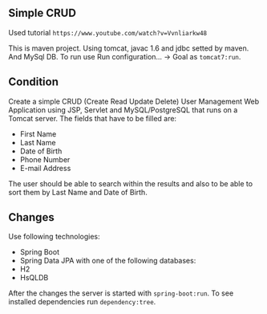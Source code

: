 ## Simple CRUD
Used tutorial `https://www.youtube.com/watch?v=Vvnliarkw48`

This is maven project.
Using tomcat, javac 1.6 and jdbc setted by maven. And MySql DB.
To run use Run configuration... -> Goal as `tomcat7:run`.

## Condition
Create a simple CRUD (Create Read Update Delete) User Management 
Web Application using JSP, Servlet and MySQL/PostgreSQL that 
runs on a Tomcat server.
The fields that have to be filled are:
* First Name
* Last Name
* Date of Birth
* Phone Number
* E-mail Address

The user should be able to search within the
 results and also to be able to sort them by Last Name and Date of Birth. 


## Changes
Use following technologies:
* Spring Boot
* Spring Data JPA
with one of the following databases:
* H2
* HsQLDB

After the changes the server is started with `spring-boot:run`.
To see installed dependencies run `dependency:tree`.
